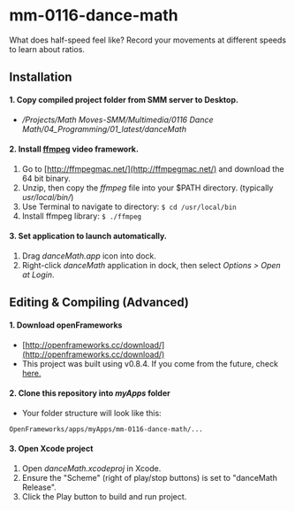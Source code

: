 # mm-0116-dance-math
What does half-speed feel like? Record your movements at different speeds to  learn about ratios.

## Installation
#### 1. Copy compiled project folder from SMM server to Desktop.
* */Projects/Math Moves-SMM/Multimedia/0116 Dance Math/04_Programming/01_latest/danceMath*   
#### 2. Install [ffmpeg](https://www.ffmpeg.org/) video framework. 
1. Go to [http://ffmpegmac.net/](http://ffmpegmac.net/) and download the 64 bit binary.
2. Unzip, then copy the *ffmpeg* file into your $PATH directory. (typically *usr/local/bin/*)
3. Use Terminal to navigate to directory: ``` $ cd /usr/local/bin ```
4. Install ffmpeg library: ```$ ./ffmpeg```   
#### 3. Set application to launch automatically.
1. Drag *danceMath.app* icon into dock.
2. Right-click *danceMath* application in dock, then select *Options > Open at Login*.

## Editing & Compiling (Advanced)
#### 1. Download openFrameworks
* [http://openframeworks.cc/download/](http://openframeworks.cc/download/)
* This project was built using v0.8.4.  If you come from the future, check [here.](http://openframeworks.cc/download/older.html)

#### 2. Clone this repository into *myApps* folder
* Your folder structure will look like this:
```
OpenFrameworks/apps/myApps/mm-0116-dance-math/...
```

#### 3. Open Xcode project
1. Open *danceMath.xcodeproj* in Xcode.
2. Ensure the "Scheme" (right of play/stop buttons) is set to "danceMath Release".
3. Click the Play button to build and run project.
